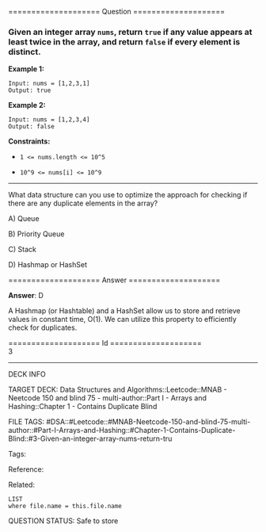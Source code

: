 ==================== Question ====================  

### Given an integer array `nums`, return `true` if any value appears at least twice in the array, and return `false` if every element is distinct.

**Example 1:**

<!-- codeblock-start -->
<pre><code>Input: nums = [1,2,3,1]
Output: true
</code></pre>
<!-- codeblock-end -->

**Example 2:**

<!-- codeblock-start -->
<pre><code>Input: nums = [1,2,3,4]
Output: false
</code></pre>
<!-- codeblock-end -->

**Constraints:**

- `1 <= nums.length <= 10^5`

- `10^9 <= nums[i] <= 10^9`

---

What data structure can you use to optimize the approach for checking if there are any duplicate elements in the array?

A) Queue

B) Priority Queue

C) Stack

D) Hashmap or HashSet  

==================== Answer ====================  

**Answer**: D

A Hashmap (or Hashtable) and a HashSet allow us to store and retrieve values in constant time, O(1). We can utilize this property to efficiently check for duplicates.

==================== Id ====================  
3

---

DECK INFO

TARGET DECK: Data Structures and Algorithms::Leetcode::MNAB - Neetcode 150 and blind 75 - multi-author::Part I - Arrays and Hashing::Chapter 1 - Contains Duplicate Blind

FILE TAGS: #DSA::#Leetcode::#MNAB-Neetcode-150-and-blind-75-multi-author::#Part-I-Arrays-and-Hashing::#Chapter-1-Contains-Duplicate-Blind::#3-Given-an-integer-array-nums-return-tru

Tags:

Reference:

Related:

```dataview
LIST
where file.name = this.file.name
```
QUESTION STATUS: Safe to store

